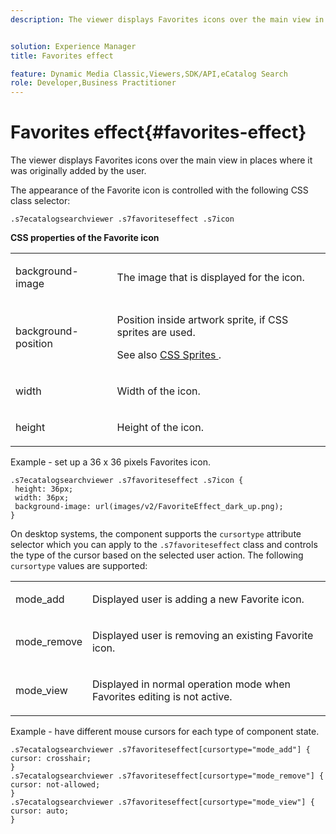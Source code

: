 ```yaml
---
description: The viewer displays Favorites icons over the main view in places where it was originally added by the user.


solution: Experience Manager
title: Favorites effect

feature: Dynamic Media Classic,Viewers,SDK/API,eCatalog Search
role: Developer,Business Practitioner
---
```


# Favorites effect{#favorites-effect}

The viewer displays Favorites icons over the main view in places where it was originally added by the user.

<!--<a id="section_061E550C1C1D4DB2BD663A898895B38C"></a>-->

The appearance of the Favorite icon is controlled with the following CSS class selector:

```
.s7ecatalogsearchviewer .s7favoriteseffect .s7icon
```

**CSS properties of the Favorite icon**

<table id="table_C48C56E696304C9BAFEE71BA9EA9A174"> 
 <tbody> 
  <tr> 
   <td colname="col1"> <p> <span class="codeph"> background-image </span> </p> </td> 
   <td colname="col2"> <p> The image that is displayed for the icon. </p> </td> 
  </tr> 
  <tr> 
   <td colname="col1"> <p> <span class="codeph"> background-position </span> </p> </td> 
   <td colname="col2"> <p> Position inside artwork sprite, if CSS sprites are used. </p> <p>See also <a href="../../../c-html5-s7-aem-asset-viewers/c-html5-ecatsearch-viewer-about/c-html5-ecatsearch-viewer-customizingviewer/c-html5-ecatsearch-viewer-customizingviewer.md#section-9d570f95eb2443aca74c1b02f6e89aff" format="dita" scope="local"> CSS Sprites </a>. </p> </td> 
  </tr> 
  <tr> 
   <td colname="col1"> <p> <span class="codeph"> width </span> </p> </td> 
   <td colname="col2"> <p>Width of the icon. </p> </td> 
  </tr> 
  <tr> 
   <td colname="col1"> <p> <span class="codeph"> height </span> </p> </td> 
   <td colname="col2"> <p>Height of the icon. </p> </td> 
  </tr> 
 </tbody> 
</table>

Example - set up a 36 x 36 pixels Favorites icon.

```
.s7ecatalogsearchviewer .s7favoriteseffect .s7icon { 
 height: 36px; 
 width: 36px;  
 background-image: url(images/v2/FavoriteEffect_dark_up.png); 
}
```

On desktop systems, the component supports the `cursortype` attribute selector which you can apply to the `.s7favoriteseffect` class and controls the type of the cursor based on the selected user action. The following `cursortype` values are supported:

<table id="table_71F8F333909247E4ACFEBDE3A1370EAB"> 
 <tbody> 
  <tr> 
   <td colname="col1"> <p> <span class="codeph"> mode_add </span> </p> </td> 
   <td colname="col2"> <p>Displayed user is adding a new Favorite icon. </p> </td> 
  </tr> 
  <tr> 
   <td colname="col1"> <p> <span class="codeph"> mode_remove </span> </p> </td> 
   <td colname="col2"> <p>Displayed user is removing an existing Favorite icon. </p> </td> 
  </tr> 
  <tr> 
   <td colname="col1"> <p> <span class="codeph"> mode_view </span> </p> </td> 
   <td colname="col2"> <p>Displayed in normal operation mode when Favorites editing is not active. </p> </td> 
  </tr> 
 </tbody> 
</table>

Example - have different mouse cursors for each type of component state.

```
.s7ecatalogsearchviewer .s7favoriteseffect[cursortype="mode_add"] { 
cursor: crosshair; 
} 
.s7ecatalogsearchviewer .s7favoriteseffect[cursortype="mode_remove"] { 
cursor: not-allowed; 
} 
.s7ecatalogsearchviewer .s7favoriteseffect[cursortype="mode_view"] { 
cursor: auto; 
}
```

